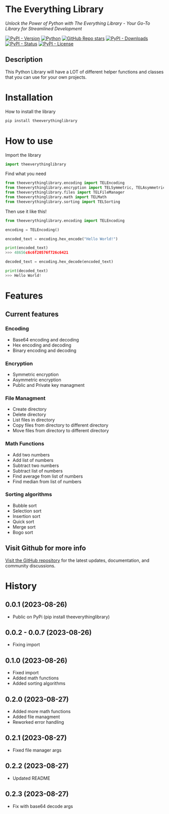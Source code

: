 # The Everything Library
*Unlock the Power of Python with The Everything Library - Your Go-To Library for Streamlined Development*

[![PyPI - Version](https://img.shields.io/pypi/v/theeverythinglibrary?label=Version)](https://pypi.org/project/theeverythinglibrary/)
[![Python](https://img.shields.io/badge/python-3.9%2B-green?logo=python&logoColor=white&label=Python)](https://github.com/RobertArnosson/TheEverythingLibrary)
[![GitHub Repo stars](https://img.shields.io/github/stars/RobertArnosson/TheEverythingLibrary?logo=github&logoColor=white&label=Stars)](https://github.com/RobertArnosson/TheEverythingLibrary)
[![PyPI - Downloads](https://img.shields.io/pypi/dm/theeverythinglibrary?logo=pypi&logoColor=white&label=Downloads)](https://pypi.org/project/theeverythinglibrary/)
[![PyPI - Status](https://img.shields.io/pypi/status/theeverythinglibrary?label=Status)](https://pypi.org/project/theeverythinglibrary/)
[![PyPI - License](https://img.shields.io/pypi/l/theeverythinglibrary?label=License)](https://github.com/RobertArnosson/TheEverythingLibrary/blob/main/LICENSE)

## Description 
This Python Library will have a LOT of different helper functions and classes that you can use for your own projects.

# Installation
How to install the library 
```bash
pip install theeverythinglibrary
```

# How to use
Import the library
```python
import theeverythinglibrary
```

Find what you need
```python
from theeverythinglibrary.encoding import TELEncoding
from theeverythinglibrary.encryption import TELSymmetric, TELAsymmetric
from theeverythinglibrary.files import TELFileManager
from theeverythinglibrary.math import TELMath
from theeverythinglibrary.sorting import TELSorting
```

Then use it like this!
```python
from theeverythinglibrary.encoding import TELEncoding

encoding = TELEncoding()

encoded_text = encoding.hex_encode("Hello World!")

print(encoded_text)
>>> 48656c6c6f20576f726c6421

decoded_text = encoding.hex_decode(encoded_text)

print(decoded_text)
>>> Hello World!
```

# Features
## Current features
### Encoding
- Base64 encoding and decoding
- Hex encoding and decoding
- Binary encoding and decoding

### Encryption
- Symmetric encryption
- Asymmetric encryption
- Public and Private key managment

### File Managment
- Create directory
- Delete directory
- List files in directory
- Copy files from directory to different directory
- Move files from directory to different directory

### Math Functions
- Add two numbers
- Add list of numbers
- Subtract two numbers
- Subtract list of numbers
- Find average from list of numbers
- Find median from list of numbers

### Sorting algorithms
- Bubble sort
- Selection sort
- Insertion sort
- Quick sort
- Merge sort
- Bogo sort

## Visit Github for more info
[Visit the GitHub repository](https://github.com/RobertArnosson/TheEverythingLibrary) for the latest updates, documentation, and community discussions.

# History

0.0.1 (2023-08-26)
------------------

* Public on PyPi (pip install theeverythinglibrary)

0.0.2 - 0.0.7 (2023-08-26)
------------------

* Fixing import

0.1.0 (2023-08-26)
------------------

* Fixed import
* Added math functions
* Added sorting algorithms

0.2.0 (2023-08-27)
------------------

* Added more math functions
* Added file managment
* Reworked error handling

0.2.1 (2023-08-27)
------------------

* Fixed file manager args

0.2.2 (2023-08-27)
------------------

* Updated README

0.2.3 (2023-08-27)
------------------

* Fix with base64 decode args


